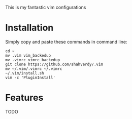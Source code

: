 This is my fantastic vim configurations

Installation
============

Simply copy and paste these commands in command line:

	cd ~
	mv .vim vim_backedup
	mv .vimrc vimrc_backedup
	git clone https://github.com/shahverdy/.vim
	mv ~/.vim/.vimrc ~/.vimrc
	~/.vim/install.sh
	vim -c 'PluginInstall'



Features
========

TODO
